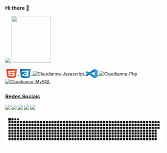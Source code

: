 ### Hi there 👋

<!--
**ClaudiannaSilva/ClaudiannaSilva** é um repositório ✨ _special_ ✨ porque seu `README.md` (este arquivo) aparece no seu perfil do GitHub.



- 🔭 Atualmente estou estudando.
- 🌱 Atualmente estou aprendendo Banco de dados, Laravel...
- 🤔 Estou procurando ajuda com estágio.
- 💬 Quer fala comigo? Claudianasaraiva233@gmail.com
- 😄 Pronomes: ela/dela
- ⚡ Curiosidade: Exercs e livros,são minhas paixões!
-->
<div>
  <a href="https://github.com/ClaudiannaSilva">
  <img height="150em" src="https://github-readme-stats.vercel.app/api?username=ClaudiannaSilva&show_icons=true&theme=chartreuse-dark&include_all_commits=true&count_private=true"/>
  <img height="150em" width="50%" aligh="right" style=border_radius="20" src="https://github-readme-stats.vercel.app/api/top-langs/?username=ClaudiannaSilva&layout=compact&langs_count=7&theme=chartreuse-dark"/>
</div>

 
<div style="display: inline_block"><br>
  <img align="center" alt="Claudianna-HTML" height="30" width="40" src="https://raw.githubusercontent.com/devicons/devicon/master/icons/html5/html5-original.svg">
  <img align="center" alt="Claudianna-CSS" height="30" width="40" src="https://raw.githubusercontent.com/devicons/devicon/master/icons/css3/css3-original.svg">
  <img align="center" alt="Claudianna-Javascript" height="30" width="30" src="https://cdn.iconscout.com/icon/free/png-256/javascript-2752148-2284965.png">
  <img align="center" alt="Claudianna-VsCode" height="30" width="40" src="https://raw.githubusercontent.com/devicons/devicon/master/icons/vscode/vscode-original.svg">
  <img align="center" alt="Claudianna-Php" height="40" width="50" src="https://cdn.jsdelivr.net/gh/devicons/devicon/icons/php/php-original.svg" >
  <img align="center" alt="Claudianna-MySQL" height="30" width="40" src="https://cdn.jsdelivr.net/gh/devicons/devicon/icons/mysql/mysql-original.svg">
</div>
  
  ##
  
### Redes Sociais


<div> 
   <a href="https://www.linkedin.com/in/bruno21santiago/" target="_blank"><img src="https://img.shields.io/badge/-LinkedIn-%230077B5?style=for-the-badge&logo=linkedin&logoColor=white" target="_blank"></a>
  <a href="mailto:Claudianasaraiva233@gmail.com"><img src="https://img.shields.io/badge/-Gmail-%23333?style=for-the-badge&logo=gmail&logoColor=white" target="_blank"></a>
   <a href="https://www.instagram.com/" target="_blank"><img src="https://img.shields.io/badge/-Instagram-%23E4405F?style=for-the-badge&logo=instagram&logoColor=white" target="_blank"></a>
  <a href="https://web.facebook.com/profile.php?id=100038961272651&_rdc=1&_rdr" target="_blank"><img src="https://img.shields.io/badge/Facebook-1877F2?style=for-the-badge&logo=facebook&logoColor=white" target="_blank"></a>
   <a href="https://discord.com/channels/DianaSilva#4388" target="_blank"><img src="https://img.shields.io/badge/Discord-7289DA?style=for-the-badge&logo=discord&logoColor=white" target="_blank"></a> 
  
  ![Snake animation](https://github.com/Bruno21santiago/Bruno21santiago/blob/main/github-user-contribution.svg)
</div>

